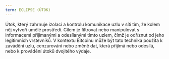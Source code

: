 ```yaml
---
term: ECLIPSE (ÚTOK)
---
```


Útok, který zahrnuje izolaci a kontrolu komunikace uzlu v síti tím, že kolem něj vytvoří umělé prostředí. Cílem je filtrovat nebo manipulovat s informacemi přijímanými a odesílanými tímto uzlem, čímž je odříznut od jeho legitimních vrstevníků. V kontextu Bitcoinu může být tato technika použita k zavádění uzlu, cenzurování nebo změně dat, která přijímá nebo odesílá, nebo k provádění útoků dvojitého výdaje.